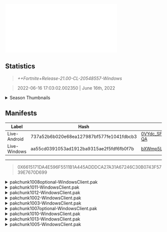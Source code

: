 <div style="pointer-events: none">
  <img style="pointer-events: none" src="https://raw.githubusercontent.com/Tectors/Archive/master/source/dependents/gen.21.00.svg" width="360" height="155">
<div>

## Statistics
> *++Fortnite+Release-21.00-CL-20548557-Windows*

> 2022-06-16 17:03:02.002350 | June 16th, 2022

<details>
  <summary>Season Thumbnails</summary>

  > Seasonal thumbnails are a season's normal ltms and their photos.

  | Name | ID |
  | - | - |
  | [Zero Build - Duos](https://raw.githubusercontent.com/Tectors/Archive/master/source/dependents/monthly-rotaton/playlist_nobuildbr_duo_21_00.png) | Playlist_NoBuildBR_Duo |
  | [Solo](https://raw.githubusercontent.com/Tectors/Archive/master/source/dependents/monthly-rotaton/playlist_defaultsolo_21_00.png) | Playlist_DefaultSolo |
  | [Zero Build - Trios](https://raw.githubusercontent.com/Tectors/Archive/master/source/dependents/monthly-rotaton/playlist_nobuildbr_trio_21_00.png) | Playlist_NoBuildBR_Trio |
  | [Zero Build - Solo](https://raw.githubusercontent.com/Tectors/Archive/master/source/dependents/monthly-rotaton/playlist_nobuildbr_solo_21_00.png) | Playlist_NoBuildBR_Solo |
</details>

## Manifests
| Label | Hash | Route |
| - | - | - |
| Live-Android | 737a52b6b020e68ea127987bf577fe1041fdbcb3 | [0VYdc_SF7iMMys3v5UCaNHGp0DD-QA](https://github.com/Tectors/Archive/blob/master/manifests/0VYdc_SF7iMMys3v5UCaNHGp0DD-QA.manifest) |
| Live-Windows | aa55cd0391053ad1912ba9315ae2f5fdf6fb0f7b | [bXWmp5L6e8z16lN56UCK2zhEii1TQg](https://github.com/Tectors/Archive/blob/master/manifests/bXWmp5L6e8z16lN56UCK2zhEii1TQg.manifest) |

---

> 0X6615171DA4E596F5511B1A445ADDDCA27A31A67246C30B0743F5739E7670D699

<details>
  <summary>pakchunk1008optional-WindowsClient.pak</summary>

  > FortniteGame/Content/Paks/pakchunk1008optional-WindowsClient.pak

  > 0x49CBA039D0E74F6378ECF113399F01DCCA03960F5E9586FE78FCEC646037AF22

  <img src="https://raw.githubusercontent.com/Tectors/Archive/master/source/dependents/referred/CID_A_430_Athena_Commando_M_SpectacleWeb.svg" width="100"> <img src="https://raw.githubusercontent.com/Tectors/Archive/master/source/dependents/referred/BID_A_027_SpectacleWebMale.svg" width="100"> 
</details>

<details>
  <summary>pakchunk1011-WindowsClient.pak</summary>

  > FortniteGame/Content/Paks/pakchunk1011-WindowsClient.pak

  > 0x629EDDB0E60EEFBF06EEE4593588466A0D9D893EF4BE1BB68405AF933BED1E38

  <img src="https://raw.githubusercontent.com/Tectors/Archive/master/source/dependents/referred/Pickaxe_ID_796_IndigoMale.svg" width="100"> <img src="https://raw.githubusercontent.com/Tectors/Archive/master/source/dependents/referred/EID_Indigo.svg" width="100"> <img src="https://raw.githubusercontent.com/Tectors/Archive/master/source/dependents/referred/CID_A_397_Athena_Commando_M_Indigo.svg" width="100"> <img src="https://raw.githubusercontent.com/Tectors/Archive/master/source/dependents/referred/BID_A_002_IndigoMale.svg" width="100"> 
</details>

<details>
  <summary>pakchunk1012-WindowsClient.pak</summary>

  > FortniteGame/Content/Paks/pakchunk1012-WindowsClient.pak

  > 0x6CEBEF7BF7B0B16843A0AE92DD0229548ED0C147A5DF556FE5A4B8B6F75455A6

  <img src="https://raw.githubusercontent.com/Tectors/Archive/master/source/dependents/referred/Pickaxe_ID_804_FNCSS20Male.svg" width="100"> 
</details>

<details>
  <summary>pakchunk1002-WindowsClient.pak</summary>

  > FortniteGame/Content/Paks/pakchunk1002-WindowsClient.pak

  > 0x0FCFDB8F77AD160F1E24E559DBA2FEA4CAEC7654EEB1B82F47608BE16A8A9771

  <img src="https://raw.githubusercontent.com/Tectors/Archive/master/source/dependents/referred/MusicPack_133_Armadillo.svg" width="100"> <img src="https://raw.githubusercontent.com/Tectors/Archive/master/source/dependents/referred/LSID_438_Armadillo.svg" width="100"> 
</details>

<details>
  <summary>pakchunk1003-WindowsClient.pak</summary>

  > FortniteGame/Content/Paks/pakchunk1003-WindowsClient.pak

  > 0x9CE69870E6FA70E820AB073E991889ECB244B34AAF6A2321C47FF2597A2EF90E

  <img src="https://raw.githubusercontent.com/Tectors/Archive/master/source/dependents/referred/EID_LimaBean.svg" width="100"> <img src="https://raw.githubusercontent.com/Tectors/Archive/master/source/dependents/referred/BID_942_LimaBean.svg" width="100"> 
</details>

<details>
  <summary>pakchunk1007optional-WindowsClient.pak</summary>

  > FortniteGame/Content/Paks/pakchunk1007optional-WindowsClient.pak

  > 0x7B1747D317B6BFEDADD70CA85E96462D7FA218321D471710E811BD8AA8B4ECBA

  <img src="https://raw.githubusercontent.com/Tectors/Archive/master/source/dependents/referred/Pickaxe_ID_808_NobleMale.svg" width="100"> <img src="https://raw.githubusercontent.com/Tectors/Archive/master/source/dependents/referred/LSID_440_Noble.svg" width="100"> <img src="https://raw.githubusercontent.com/Tectors/Archive/master/source/dependents/referred/Glider_ID_368_NobleMale.svg" width="100"> <img src="https://raw.githubusercontent.com/Tectors/Archive/master/source/dependents/referred/EID_Noble.svg" width="100"> <img src="https://raw.githubusercontent.com/Tectors/Archive/master/source/dependents/referred/CID_A_411_Athena_Commando_M_Noble.svg" width="100"> <img src="https://raw.githubusercontent.com/Tectors/Archive/master/source/dependents/referred/BID_A_011_NobleMale.svg" width="100"> 
</details>

<details>
  <summary>pakchunk1010-WindowsClient.pak</summary>

  > FortniteGame/Content/Paks/pakchunk1010-WindowsClient.pak

  > 0x711A221D98A7D8B9EFEB243866DD96A08A507356632DB7E5D4E822776E327593

  <img src="https://raw.githubusercontent.com/Tectors/Archive/master/source/dependents/referred/EID_Armadillo.svg" width="100"> <img src="https://raw.githubusercontent.com/Tectors/Archive/master/source/dependents/referred/CID_A_417_Athena_Commando_F_Armadillo.svg" width="100"> <img src="https://raw.githubusercontent.com/Tectors/Archive/master/source/dependents/referred/CID_A_416_Athena_Commando_M_Armadillo.svg" width="100"> 
</details>

<details>
  <summary>pakchunk1013-WindowsClient.pak</summary>

  > FortniteGame/Content/Paks/pakchunk1013-WindowsClient.pak

  > 0xD11BF74ADB070BD3AF0BA50347E2FE08B833EB713EA8699EFB3C3AB1E6DDDAE7

  <img src="https://raw.githubusercontent.com/Tectors/Archive/master/source/dependents/referred/EID_Swish.svg" width="100"> 
</details>

<details>
  <summary>pakchunk1005-WindowsClient.pak</summary>

  > FortniteGame/Content/Paks/pakchunk1005-WindowsClient.pak

  > 0xBDE6BA188207307B4307F995193A756D35B7B5F08CEAD2E5A48F4B88FDDBC53A

  <img src="https://raw.githubusercontent.com/Tectors/Archive/master/source/dependents/referred/SPID_405_SoundwaveSeriesGH.svg" width="100"> <img src="https://raw.githubusercontent.com/Tectors/Archive/master/source/dependents/referred/EID_Sashimi.svg" width="100"> 
</details>

